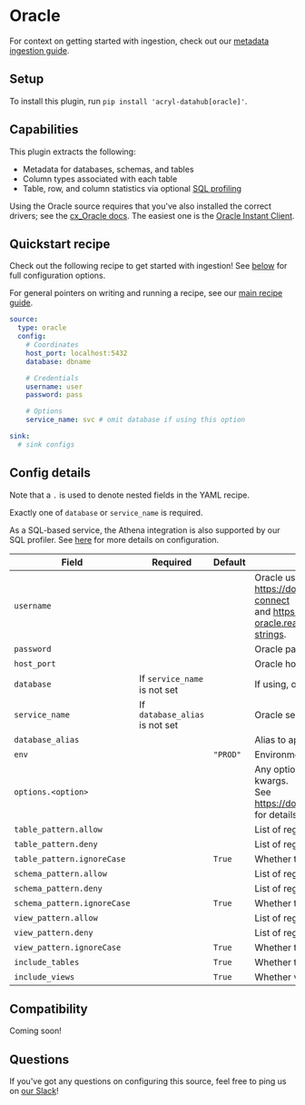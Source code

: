 # Oracle

For context on getting started with ingestion, check out our [metadata ingestion guide](../README.md).

## Setup

To install this plugin, run `pip install 'acryl-datahub[oracle]'`.

## Capabilities

This plugin extracts the following:

- Metadata for databases, schemas, and tables
- Column types associated with each table
- Table, row, and column statistics via optional [SQL profiling](./sql_profiles.md)

Using the Oracle source requires that you've also installed the correct drivers; see the [cx_Oracle docs](https://cx-oracle.readthedocs.io/en/latest/user_guide/installation.html). The easiest one is the [Oracle Instant Client](https://www.oracle.com/database/technologies/instant-client.html).

## Quickstart recipe

Check out the following recipe to get started with ingestion! See [below](#config-details) for full configuration options.

For general pointers on writing and running a recipe, see our [main recipe guide](../README.md#recipes).

```yml
source:
  type: oracle
  config:
    # Coordinates
    host_port: localhost:5432
    database: dbname

    # Credentials
    username: user
    password: pass

    # Options
    service_name: svc # omit database if using this option

sink:
  # sink configs
```

## Config details

Note that a `.` is used to denote nested fields in the YAML recipe.

Exactly one of `database` or `service_name` is required.

As a SQL-based service, the Athena integration is also supported by our SQL profiler. See [here](./sql_profiles.md) for more details on configuration.

| Field                       | Required                       | Default  | Description                                                                                                                                                                                                                                                                       |
| --------------------------- | ------------------------------ | -------- | --------------------------------------------------------------------------------------------------------------------------------------------------------------------------------------------------------------------------------------------------------------------------------- |
| `username`                  |                                |          | Oracle username. For more details on authentication, see the documentation: https://docs.sqlalchemy.org/en/14/dialects/oracle.html#dialect-oracle-cx_oracle-connect <br /> and https://cx-oracle.readthedocs.io/en/latest/user_guide/connection_handling.html#connection-strings. |
| `password`                  |                                |          | Oracle password.                                                                                                                                                                                                                                                                  |
| `host_port`                 |                                |          | Oracle host URL.                                                                                                                                                                                                                                                                  |
| `database`                  | If `service_name` is not set   |          | If using, omit `service_name`.                                                                                                                                                                                                                                                    |
| `service_name`              | If `database_alias` is not set |          | Oracle service name. If using, omit `database`.                                                                                                                                                                                                                                   |
| `database_alias`            |                                |          | Alias to apply to database when ingesting.                                                                                                                                                                                                                                        |
| `env`                       |                                | `"PROD"` | Environment to use in namespace when constructing URNs.                                                                                                                                                                                                                           |
| `options.<option>`          |                                |          | Any options specified here will be passed to SQLAlchemy's `create_engine` as kwargs.<br />See https://docs.sqlalchemy.org/en/14/core/engines.html#sqlalchemy.create_engine for details.                                                                                           |
| `table_pattern.allow`       |                                |          | List of regex patterns for tables to include in ingestion.                                                                                                                                                                                                                        |
| `table_pattern.deny`        |                                |          | List of regex patterns for tables to exclude from ingestion.                                                                                                                                                                                                                      |
| `table_pattern.ignoreCase`  |                                | `True`   | Whether to ignore case sensitivity during pattern matching.                                                                                                                                                                                                                       |
| `schema_pattern.allow`      |                                |          | List of regex patterns for schemas to include in ingestion.                                                                                                                                                                                                                       |
| `schema_pattern.deny`       |                                |          | List of regex patterns for schemas to exclude from ingestion.                                                                                                                                                                                                                     |
| `schema_pattern.ignoreCase` |                                | `True`   | Whether to ignore case sensitivity during pattern matching.                                                                                                                                                                                                                       |
| `view_pattern.allow`        |                                |          | List of regex patterns for views to include in ingestion.                                                                                                                                                                                                                         |
| `view_pattern.deny`         |                                |          | List of regex patterns for views to exclude from ingestion.                                                                                                                                                                                                                       |
| `view_pattern.ignoreCase`   |                                | `True`   | Whether to ignore case sensitivity during pattern matching.                                                                                                                                                                                                                       |
| `include_tables`            |                                | `True`   | Whether tables should be ingested.                                                                                                                                                                                                                                                |
| `include_views`             |                                | `True`   | Whether views should be ingested.                                                                                                                                                                                                                                                 |

## Compatibility

Coming soon!

## Questions

If you've got any questions on configuring this source, feel free to ping us on [our Slack](https://slack.datahubproject.io/)!
